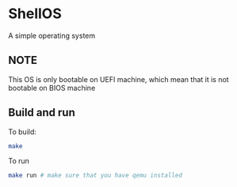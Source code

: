 # ShellOS

A simple operating system

## NOTE

This OS is only bootable on UEFI machine, which mean that it is not bootable on BIOS machine

## Build and run
To build:
``` sh
make
```
To run
``` sh
make run # make sure that you have qemu installed
```


